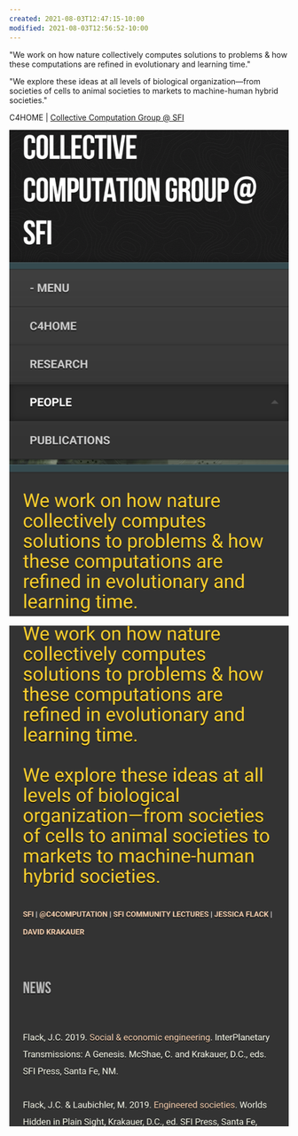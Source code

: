 ```yaml
---
created: 2021-08-03T12:47:15-10:00
modified: 2021-08-03T12:56:52-10:00
---
```


"We work on how nature collectively computes solutions to problems & how these computations are refined in evolutionary and learning time."

"We explore these ideas at all levels of biological organization—from societies of cells to animal societies to markets to machine-human hybrid societies."

C4HOME | [Collective Computation Group @ SFI](http://c4.santafe.edu/)

[![image](../assets/images/image_picker64494101080857153.png)](http://c4.santafe.edu/)

[![image](../assets/images/image_picker6252564109766000346.png)](http://c4.santafe.edu/)
